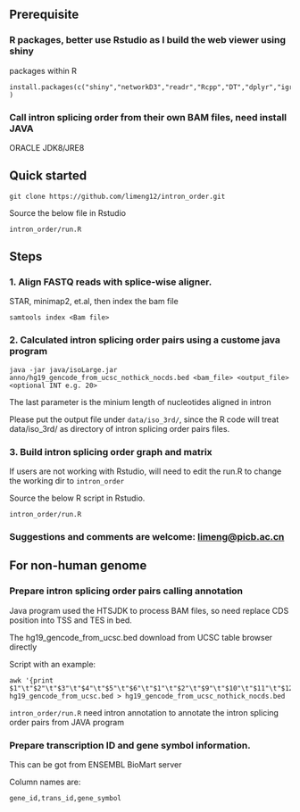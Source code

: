 
## Prerequisite

### R packages, better use Rstudio as I build the web viewer using shiny

packages within R
```
install.packages(c("shiny","networkD3","readr","Rcpp","DT","dplyr","igraph","dbscan","stringr","gtools","tidygraph","ggraph") )
```


### Call intron splicing order from their own BAM files, need install JAVA
ORACLE JDK8/JRE8

## Quick started
```
git clone https://github.com/limeng12/intron_order.git
```
Source the below file in Rstudio
```
intron_order/run.R
```

## Steps

### 1. Align FASTQ reads with splice-wise aligner. 
STAR, minimap2, et.al, then index the bam file
```
samtools index <Bam file>
```

### 2. Calculated intron splicing order pairs using a custome java program
```
java -jar java/isoLarge.jar  anno/hg19_gencode_from_ucsc_nothick_nocds.bed <bam_file> <output_file> <optional INT e.g. 20>
```
The last parameter is the minium length of nucleotides aligned in intron

Please put the output file under `data/iso_3rd/`, since the R code will treat data/iso_3rd/ as directory of intron splicing order pairs files. 

### 3. Build intron splicing order graph and matrix
If users are not working with Rstudio, will need to edit the run.R to change the working dir to `intron_order`

Source the below R script in Rstudio.
```
intron_order/run.R
```
### Suggestions and comments are welcome:  limeng@picb.ac.cn



## For non-human genome

### Prepare intron splicing order pairs calling annotation

Java program used the HTSJDK to process BAM files, so need replace CDS position into TSS and TES in bed. 

The hg19_gencode_from_ucsc.bed download from UCSC table browser directly

Script with an example:
```
awk '{print $1"\t"$2"\t"$3"\t"$4"\t"$5"\t"$6"\t"$1"\t"$2"\t"$9"\t"$10"\t"$11"\t"$12}' hg19_gencode_from_ucsc.bed > hg19_gencode_from_ucsc_nothick_nocds.bed
```

`intron_order/run.R` need intron annotation to annotate the intron splicing order pairs from JAVA program


### Prepare transcription ID and gene symbol information.
This can be got from ENSEMBL BioMart server

Column names are:
```
gene_id,trans_id,gene_symbol
```
